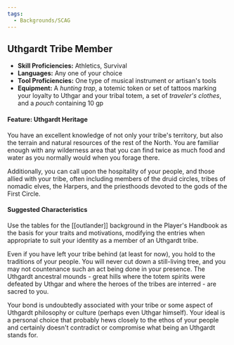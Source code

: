 ```yaml
---
tags:
  - Backgrounds/SCAG
---
```

## Uthgardt Tribe Member

- **Skill Proficiencies:** Athletics, Survival
- **Languages:** Any one of your choice
- **Tool Proficiencies:** One type of musical instrument or artisan's tools
- **Equipment:** A *hunting trap*, a totemic token or set of tattoos marking your loyalty to Uthgar and your tribal totem, a set of *traveler's clothes*, and a *pouch* containing 10 gp

#### Feature: Uthgardt Heritage

You have an excellent knowledge of not only your tribe's territory, but also the terrain and natural resources of the rest of the North. You are familiar enough with any wilderness area that you can find twice as much food and water as you normally would when you forage there.

Additionally, you can call upon the hospitality of your people, and those allied with your tribe, often including members of the druid circles, tribes of nomadic elves, the Harpers, and the priesthoods devoted to the gods of the First Circle.

#### Suggested Characteristics

Use the tables for the [[outlander]] background in the Player's Handbook as the basis for your traits and motivations, modifying the entries when appropriate to suit your identity as a member of an Uthgardt tribe.

Even if you have left your tribe behind (at least for now), you hold to the traditions of your people. You will never cut down a still-living tree, and you may not countenance such an act being done in your presence. The Uthgardt ancestral mounds - great hills where the totem spirits were defeated by Uthgar and where the heroes of the tribes are interred - are sacred to you.

Your bond is undoubtedly associated with your tribe or some aspect of Uthgardt philosophy or culture (perhaps even Uthgar himself). Your ideal is a personal choice that probably hews closely to the ethos of your people and certainly doesn't contradict or compromise what being an Uthgardt stands for.